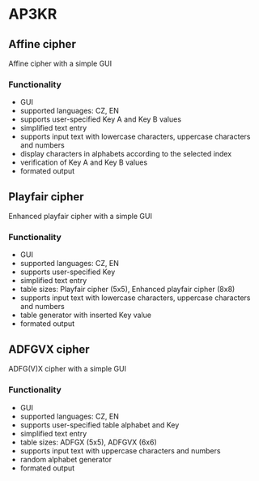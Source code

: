 # AP3KR
## Affine cipher
Affine cipher with a simple GUI

### Functionality
- GUI
- supported languages: CZ, EN
- supports user-specified Key A and Key B values
- simplified text entry
- supports input text with lowercase characters, uppercase characters and numbers
- display characters in alphabets according to the selected index
- verification of Key A and Key B values
- formated output

## Playfair cipher
Enhanced playfair cipher with a simple GUI

### Functionality
- GUI
- supported languages: CZ, EN
- supports user-specified Key
- simplified text entry
- table sizes: Playfair cipher (5x5), Enhanced playfair cipher (8x8)
- supports input text with lowercase characters, uppercase characters and numbers
- table generator with inserted Key value
- formated output

## ADFGVX cipher
ADFG(V)X cipher with a simple GUI

### Functionality
- GUI
- supported languages: CZ, EN
- supports user-specified table alphabet and Key
- simplified text entry
- table sizes: ADFGX (5x5), ADFGVX (6x6)
- supports input text with uppercase characters and numbers
- random alphabet generator
- formated output
